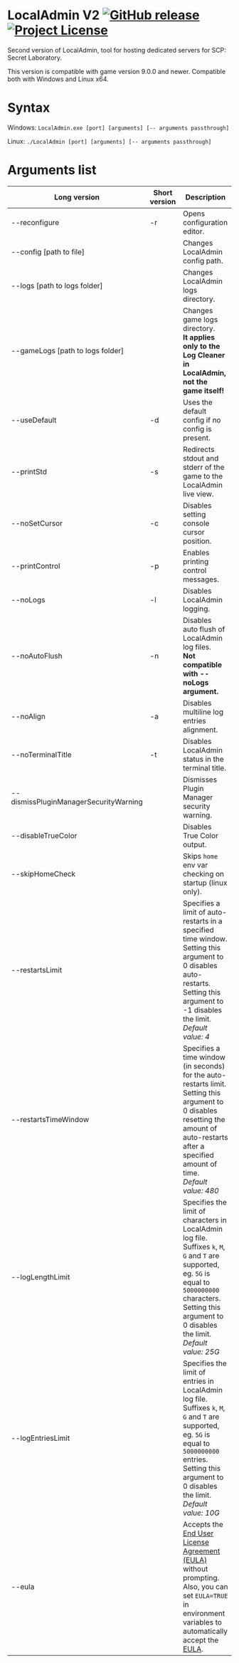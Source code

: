 # LocalAdmin V2 [![GitHub release](https://flat.badgen.net/github/release/northwood-studios/LocalAdmin-V2)](https://GitHub.com/northwood-studios/LocalAdmin-V2/releases/) [![Project License](https://flat.badgen.net/github/license/northwood-studios/LocalAdmin-V2)](https://github.com/northwood-studios/LocalAdmin-V2/blob/master/LICENSE)
Second version of LocalAdmin, tool for hosting dedicated servers for SCP: Secret Laboratory.

This version is compatible with game version 9.0.0 and newer. Compatible both with Windows and Linux x64.

# Syntax
Windows: `LocalAdmin.exe [port] [arguments] [-- arguments passthrough]`

Linux: `./LocalAdmin [port] [arguments] [-- arguments passthrough]`

# Arguments list
| Long version | Short version | Description                                                                                                                                                                                                                        |
| --- | --- |------------------------------------------------------------------------------------------------------------------------------------------------------------------------------------------------------------------------------------|
| --reconfigure | -r | Opens configuration editor.                                                                                                                                                                                                        |
| --config [path to file] | | Changes LocalAdmin config path.                                                                                                                                                                                                    |
| --logs [path to logs folder] | | Changes LocalAdmin logs directory.                                                                                                                                                                                                 |
| --gameLogs [path to logs folder] | | Changes game logs directory.<br>**It applies only to the Log Cleaner in LocalAdmin, not the game itself!**                                                                                                                         |
| --useDefault | -d | Uses the default config if no config is present.                                                                                                                                                                                   |
| --printStd | -s | Redirects stdout and stderr of the game to the LocalAdmin live view.                                                                                                                                                               |
| --noSetCursor | -c | Disables setting console cursor position.                                                                                                                                                                                          |
| --printControl | -p | Enables printing control messages.                                                                                                                                                                                                 |
| --noLogs | -l | Disables LocalAdmin logging.                                                                                                                                                                                                       |
| --noAutoFlush | -n | Disables auto flush of LocalAdmin log files.<br>**Not compatible with --noLogs argument.**                                                                                                                                         |
| --noAlign | -a | Disables multiline log entries alignment.                                                                                                                                                                                          |
| --noTerminalTitle | -t | Disables LocalAdmin status in the terminal title.                                                                                                                                                                                  |
| --dismissPluginManagerSecurityWarning | | Dismisses Plugin Manager security warning.                                                                                                                                                                                         |
| --disableTrueColor | | Disables True Color output.                                                                                                                                                                                                        |
| --skipHomeCheck | | Skips `home` env var checking on startup (linux only).                                                                                                                                                                             |
| --restartsLimit |  | Specifies a limit of auto-restarts in a specified time window.<br>Setting this argument to 0 disables auto-restarts.<br>Setting this argument to -1 disables the limit.<br>*Default value: 4*                                      |
| --restartsTimeWindow |  | Specifies a time window (in seconds) for the auto-restarts limit.<br>Setting this argument to 0 disables resetting the amount of auto-restarts after a specified amount of time.<br>*Default value: 480*                           |
| --logLengthLimit |  | Specifies the limit of characters in LocalAdmin log file.<br>Suffixes `k`, `M`, `G` and `T` are supported, eg. `5G` is equal to `5000000000` characters.<br>Setting this argument to 0 disables the limit.<br>*Default value: 25G* |
| --logEntriesLimit |  | Specifies the limit of entries in LocalAdmin log file.<br>Suffixes `k`, `M`, `G` and `T` are supported, eg. `5G` is equal to `5000000000` entries.<br>Setting this argument to 0 disables the limit.<br>*Default value: 10G*       |
| --eula | | Accepts the [End User License Agreement (EULA)](https://link.scpslgame.com/eula) without prompting. Also, you can set `EULA=TRUE` in environment variables to automatically accept the [EULA](https://link.scpslgame.com/eula).                                   |